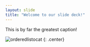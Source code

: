 ```yaml
---
layout: slide
title: "Welcome to our slide deck!"
---
```


This is by far the greatest caption!

![orderedlistocat](https://octodex.github.com/images/orderedlistocat.png)
{: .center}
